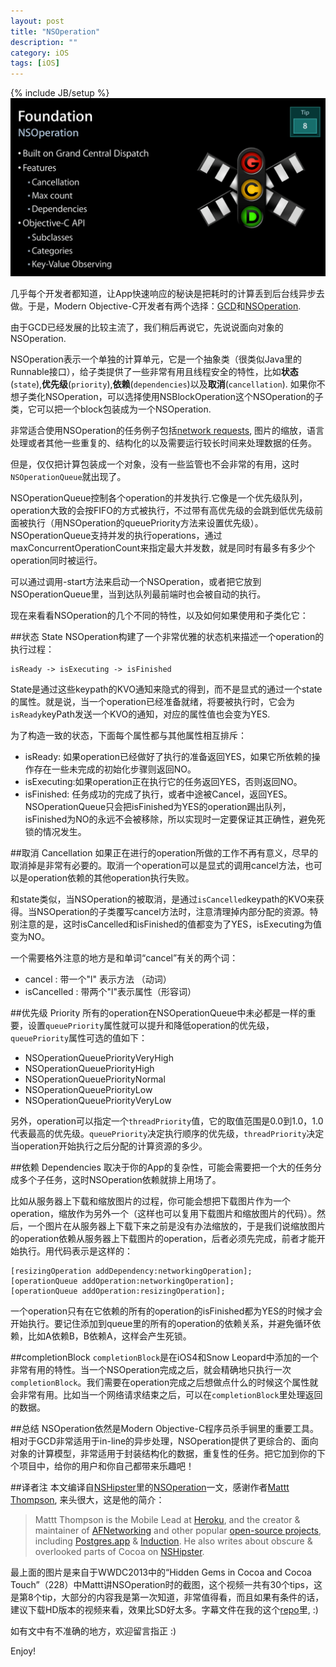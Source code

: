 ```yaml
---
layout: post
title: "NSOperation"
description: ""
category: iOS
tags: [iOS]
---
```

{% include JB/setup %}
![NSOperation](/assets/resources/nsoperation.png)  

几乎每个开发者都知道，让App快速响应的秘诀是把耗时的计算丢到后台线异步去做。于是，Modern Objective-C开发者有两个选择：[GCD](http://en.wikipedia.org/wiki/Grand_Central_Dispatch)和[NSOperation](https://developer.apple.com/library/mac/#documentation/Cocoa/Reference/NSOperation_class/Reference/Reference.html).

由于GCD已经发展的比较主流了，我们稍后再说它，先说说面向对象的NSOperation.

NSOperation表示一个单独的计算单元，它是一个抽象类（很类似Java里的Runnable接口），给子类提供了一些非常有用且线程安全的特性，比如**状态**(`state`),**优先级**(`priority`),**依赖**(`dependencies`)以及**取消**(`cancellation`). 如果你不想子类化NSOperation，可以选择使用NSBlockOperation这个NSOperation的子类，它可以把一个block包装成为一个NSOperation.

非常适合使用NSOperation的任务例子包括[network requests](https://github.com/AFNetworking/AFNetworking/blob/master/AFNetworking/AFURLConnectionOperation.h), 图片的缩放，语言处理或者其他一些重复的、结构化的以及需要运行较长时间来处理数据的任务。

但是，仅仅把计算包装成一个对象，没有一些监管也不会非常的有用，这时`NSOperationQueue`就出现了。

NSOperationQueue控制各个operation的并发执行.它像是一个优先级队列，operation大致的会按FIFO的方式被执行，不过带有高优先级的会跳到低优先级前面被执行（用NSOperation的queuePriority方法来设置优先级）。 NSOperationQueue支持并发的执行operations，通过maxConcurrentOperationCount来指定最大并发数，就是同时有最多有多少个operation同时被运行。

可以通过调用-start方法来启动一个NSOperation，或者把它放到NSOperationQueue里，当到达队列最前端时也会被自动的执行。

现在来看看NSOperation的几个不同的特性，以及如何如果使用和子类化它：

##状态 State
NSOperation构建了一个非常优雅的状态机来描述一个operation的执行过程：  

	isReady -> isExecuting -> isFinished
State是通过这些keypath的KVO通知来隐式的得到，而不是显式的通过一个state的属性。就是说，当一个operation已经准备就绪，将要被执行时，它会为`isReady`keyPath发送一个KVO的通知，对应的属性值也会变为YES.

为了构造一致的状态，下面每个属性都与其他属性相互排斥：

* isReady: 如果operation已经做好了执行的准备返回YES，如果它所依赖的操作存在一些未完成的初始化步骤则返回NO。
* isExecuting:如果operation正在执行它的任务返回YES，否则返回NO。
* isFinished: 任务成功的完成了执行，或者中途被Cancel，返回YES。NSOperationQueue只会把isFinished为YES的operation踢出队列，isFinished为NO的永远不会被移除，所以实现时一定要保证其正确性，避免死锁的情况发生。

##取消 Cancellation
如果正在进行的operation所做的工作不再有意义，尽早的取消掉是非常有必要的。取消一个operation可以是显式的调用cancel方法，也可以是operation依赖的其他operation执行失败。

和state类似，当NSOperation的被取消，是通过`isCancelled`keypath的KVO来获得。当NSOperation的子类覆写cancel方法时，注意清理掉内部分配的资源。特别注意的是，这时isCancelled和isFinished的值都变为了YES，isExecuting为值变为NO。

一个需要格外注意的地方是和单词“cancel”有关的两个词：

* cancel : 带一个"l" 表示方法 （动词）
* isCancelled : 带两个"l"表示属性（形容词）

##优先级 Priority
所有的operation在NSOperationQueue中未必都是一样的重要，设置`queuePriority`属性就可以提升和降低operation的优先级，`queuePriority`属性可选的值如下：

* NSOperationQueuePriorityVeryHigh
* NSOperationQueuePriorityHigh
* NSOperationQueuePriorityNormal
* NSOperationQueuePriorityLow
* NSOperationQueuePriorityVeryLow

另外，operation可以指定一个`threadPriority`值，它的取值范围是0.0到1.0，1.0代表最高的优先级。`queuePriority`决定执行顺序的优先级，`threadPriority`决定当operation开始执行之后分配的计算资源的多少。

##依赖 Dependencies
取决于你的App的复杂性，可能会需要把一个大的任务分成多个子任务，这时NSOperation依赖就排上用场了。

比如从服务器上下载和缩放图片的过程，你可能会想把下载图片作为一个operation，缩放作为另外一个（这样也可以复用下载图片和缩放图片的代码）。然后，一个图片在从服务器上下载下来之前是没有办法缩放的，于是我们说缩放图片的operation依赖从服务器上下载图片的operation，后者必须先完成，前者才能开始执行。用代码表示是这样的：

	[resizingOperation addDependency:networkingOperation];
	[operationQueue addOperation:networkingOperation];
	[operationQueue addOperation:resizingOperation];

一个operation只有在它依赖的所有的operation的isFinished都为YES的时候才会开始执行。要记住添加到queue里的所有的operation的依赖关系，并避免循环依赖，比如A依赖B，B依赖A，这样会产生死锁。

##completionBlock
`completionBlock`是在iOS4和Snow Leopard中添加的一个非常有用的特性。当一个NSOperation完成之后，就会精确地只执行一次`completionBlock`。我们需要在operation完成之后想做点什么的时候这个属性就会非常有用。比如当一个网络请求结束之后，可以在`completionBlock`里处理返回的数据。


##总结
NSOperation依然是Modern Objective-C程序员杀手锏里的重要工具。相对于GCD非常适用于in-line的异步处理，NSOperation提供了更综合的、面向对象的计算模型，非常适用于封装结构化的数据，重复性的任务。把它加到你的下个项目中，给你的用户和你自己都带来乐趣吧！

##译者注
本文编译自[NSHipster](http://nshipster.com)里的[NSOperation](http://nshipster.com/nsoperation/)一文，感谢作者[Mattt Thompson](http://mattt.me/), 来头很大，这是他的简介：

> Mattt Thompson is the Mobile Lead at [Heroku](), and the creator & maintainer of [AFNetworking](https://github.com/afnetworking/afnetworking) and other popular [open-source projects](https://github.com/mattt), including [Postgres.app](http://postgresapp.com/) & [Induction](http://inductionapp.com/). He also writes about obscure & overlooked parts of Cocoa on [NSHipster](http://nshipster.com/).

最上面的图片是来自于WWDC2013中的“Hidden Gems in Cocoa and Cocoa Touch”（228）中Mattt讲NSOperation时的截图，这个视频一共有30个tips，这是第8个tip，大部分的内容我是第一次知道，非常值得看，而且如果有条件的话，建议下载HD版本的视频来看，效果比SD好太多。字幕文件在我的这个[repo](https://github.com/qiaoxueshi/WWDC_2013_Video_Subtitle)里, :) 

如有文中有不准确的地方，欢迎留言指正 :)

Enjoy!